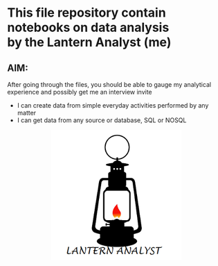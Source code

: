 # This file repository contain notebooks on data analysis <br>by the Lantern Analyst (me)</br>

## AIM:

After going through the files, you should be able to gauge my analytical experience and possibly get me an interview invite <smiles>

*   I can create data from simple everyday activities performed by any matter
*   I can get data from any source or database, SQL or NOSQL

  <center>
    <img src="lantern_analyst_logo.png" width="300" height="300"alt="lantern logo"  />
</center>
